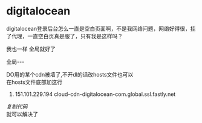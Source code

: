 # digitalocean


digitalocean登录后台怎么一直是空白页面啊，不是我网络问题，网络好得很，挂了代理，一直空白页真是服了，只有我是这样吗？

我也一样 全局就好了

全局---

DO用的某个cdn被墙了,不开dl的话改hosts文件也可以<br />
在hosts文件底部加这行<div class="blockcode"><div id="code_HAA"><ol><li>151.101.229.194 cloud-cdn-digitalocean-com.global.ssl.fastly.net</ol></div><em onclick="copycode($('code_HAA'));">复制代码</em></div>就可以解决了<br />

